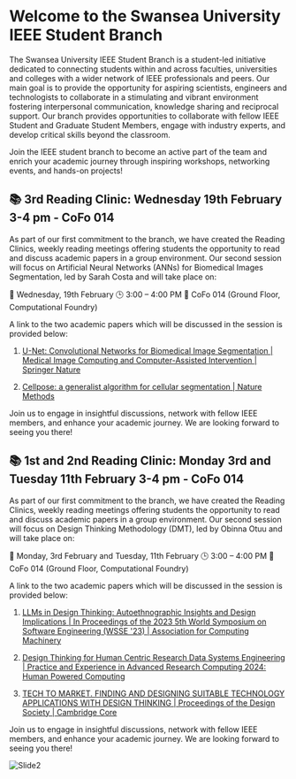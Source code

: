 # Welcome to the Swansea University IEEE Student Branch

The Swansea University IEEE Student Branch is a student-led initiative dedicated to connecting students within and across faculties, universities and colleges with a wider network of IEEE professionals and peers. Our main goal is to provide the opportunity for aspiring scientists, engineers and technologists to collaborate in a stimulating and vibrant environment fostering interpersonal communication, knowledge sharing and reciprocal support. Our branch provides opportunities to collaborate with fellow IEEE Student and Graduate Student Members, engage with industry experts, and develop critical skills beyond the classroom. 

Join the IEEE student branch to become an active part of the team and enrich your academic journey through inspiring workshops, networking events, and hands-on projects!

## 📚 3rd Reading Clinic: Wednesday 19th February 3-4 pm - CoFo 014

As part of our first commitment to the branch, we have created the Reading Clinics, weekly reading meetings offering students the opportunity to read and discuss academic papers in a group environment. Our second session will focus on Artificial Neural Networks (ANNs) for Biomedical Images Segmentation, led by Sarah Costa and will take place on:

📅 Wednesday, 19th February
🕒 3:00 – 4:00 PM
📍 CoFo 014 (Ground Floor, Computational Foundry)

A link to the two academic papers which will be discussed in the session is provided below:

1) [U-Net: Convolutional Networks for Biomedical Image Segmentation | Medical Image Computing and Computer-Assisted Intervention | Springer Nature](https://link.springer.com/chapter/10.1007/978-3-319-24574-4_28)

2) [Cellpose: a generalist algorithm for cellular segmentation | Nature Methods](https://www.nature.com/articles/s41592-020-01018-x)

Join us to engage in insightful discussions, network with fellow IEEE members, and enhance your academic journey. We are looking forward to seeing you there!

## 📚 1st and 2nd Reading Clinic: Monday 3rd and Tuesday 11th February 3-4 pm - CoFo 014

As part of our first commitment to the branch, we have created the Reading Clinics, weekly reading meetings offering students the opportunity to read and discuss academic papers in a group environment. Our second session will focus on Design Thinking Methodology (DMT), led by Obinna Otuu and will take place on:

📅 Monday, 3rd February and Tuesday, 11th February
🕒 3:00 – 4:00 PM
📍 CoFo 014 (Ground Floor, Computational Foundry)

A link to the two academic papers which will be discussed in the session is provided below:

1) [LLMs in Design Thinking: Autoethnographic Insights and Design Implications | In Proceedings of the 2023 5th World Symposium on Software Engineering (WSSE '23) | Association for Computing Machinery](https://dl.acm.org/doi/pdf/10.1145/3631991.3631999)
   
2) [Design Thinking for Human Centric Research Data Systems Engineering | Practice and Experience in Advanced Research Computing 2024: Human Powered Computing](https://dl.acm.org/doi/abs/10.1145/3626203.3670542)

3) [TECH TO MARKET. FINDING AND DESIGNING SUITABLE TECHNOLOGY APPLICATIONS WITH DESIGN THINKING | Proceedings of the Design Society | Cambridge Core](https://www.cambridge.org/core/journals/proceedings-of-the-design-society/article/tech-to-market-finding-and-designing-suitable-technology-applications-with-design-thinking/DEE91AF544EEE1F1D84CA4892F1CFFF3)

Join us to engage in insightful discussions, network with fellow IEEE members, and enhance your academic journey. We are looking forward to seeing you there!

![Slide2](https://github.com/user-attachments/assets/9e479972-cf5e-4ea1-9e89-d1426f31069c)

